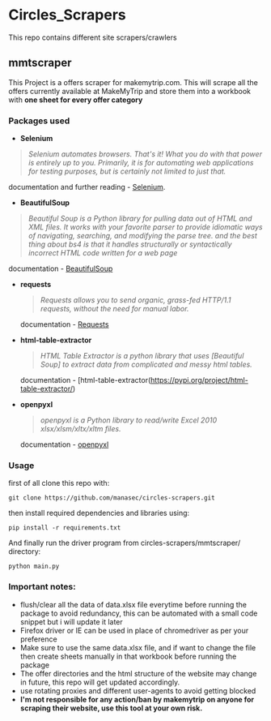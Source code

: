 # Circles_Scrapers
This repo contains different site scrapers/crawlers 

## mmtscraper
  This Project is a offers scraper for makemytrip.com. This will scrape all the offers currently available at MakeMyTrip and store them into a workbook with **one sheet for every offer category**
### Packages used
* **Selenium**
> _Selenium automates browsers. That's it! What you do with that power is entirely up to you. 
> Primarily, it is for automating web applications for testing purposes, 
> but is certainly not limited to just that._
  
  documentation and further reading - [Selenium](https://pypi.org/project/selenium/).
* **BeautifulSoup**
> _Beautiful Soup is a Python library for pulling data out of HTML and XML files. 
> It works with your favorite parser to provide idiomatic ways of navigating, searching, and modifying the parse tree. 
> and the best thing about bs4 is that it handles structurally or syntactically incorrect HTML code written for a web page_

  documentation - [BeautifulSoup](https://www.crummy.com/software/BeautifulSoup/bs4/doc/)
* **requests**
  > _Requests allows you to send organic, grass-fed HTTP/1.1 requests, without the need for manual labor._
  
  documentation - [Requests](https://2.python-requests.org/en/master/)
* **html-table-extractor**
  > _HTML Table Extractor is a python library that uses [Beautiful Soup] to extract data from complicated and messy html tables._
  
  documentation - [html-table-extractor(https://pypi.org/project/html-table-extractor/)
* **openpyxl**
  > _openpyxl is a Python library to read/write Excel 2010 xlsx/xlsm/xltx/xltm files._
  
  documentation - [openpyxl](https://openpyxl.readthedocs.io/en/stable/)
  
### Usage
  first of all clone this repo with:
```
git clone https://github.com/manasec/circles-scrapers.git
```
  then install required dependencies and libraries using:
```
pip install -r requirements.txt
```
  And finally run the driver program from circles-scrapers/mmtscraper/ directory:
```
python main.py
```
### Important notes:
* flush/clear all the data of data.xlsx file everytime before running the package to avoid redundancy, this can be automated with a small code snippet but i will update it later
* Firefox driver or IE can be used in place of chromedriver as per your preference
* Make sure to use the same data.xlsx file, and if want to change the file then create sheets manually in that workbook before running the package
* The offer directories and the html structure of the website may change in future, this repo will get updated accordingly.
* use rotating proxies and different user-agents to avoid getting blocked
* **I'm not responsible for any action/ban by makemytrip on anyone for scraping their website, use this tool at your own risk.**
  
    
